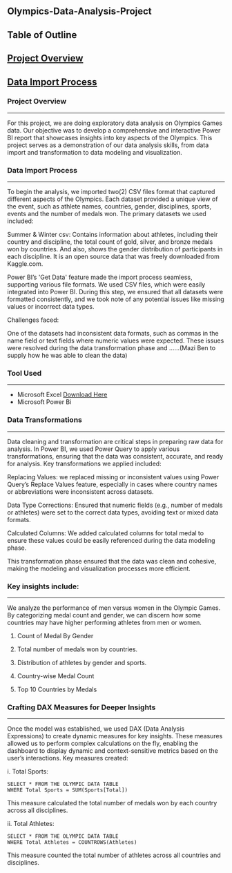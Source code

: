 ## Olympics-Data-Analysis-Project

## Table of Outline
## [Project Overview](#project-overview)
## [Data Import Process](#data-import-process)
### Project Overview
---
For this project, we are doing exploratory data analysis on Olympics Games data. Our objective was to develop a comprehensive and interactive Power BI report that showcases insights into key aspects of the Olympics. This project serves as a demonstration of our data analysis skills, from data import and transformation to data modeling and visualization.

### Data Import Process
---
To begin the analysis, we imported two(2) CSV files format that captured different aspects of the Olympics. Each dataset provided a unique view of the event, such as athlete names, countries, gender, disciplines, sports, events and the number of medals won. The primary datasets we used included:

Summer & Winter csv: Contains information about athletes, including their country and discipline, the total count of gold, silver, and bronze medals won by countries. And also, shows the gender distribution of participants in each discipline. It is an open source data that was freely downloaded from Kaggle.com.

Power BI’s 'Get Data' feature made the import process seamless, supporting various file formats. We used CSV files, which were easily integrated into Power BI. During this step, we ensured that all datasets were formatted consistently, and we took note of any potential issues like missing values or incorrect data types.

Challenges faced: 

One of the datasets had inconsistent data formats, such as commas in the name field or text fields where numeric values were expected. These issues were resolved during the data transformation phase and ......(Mazi Ben to supply how he was able to clean the data)

### Tool Used
---
- Microsoft Excel [Download Here](https://www.microsoft.com)
- Microsoft Power Bi
  
### Data Transformations 
---
Data cleaning and transformation are critical steps in preparing raw data for analysis. In Power BI, we used Power Query to apply various transformations, ensuring that the data was consistent, accurate, and ready for analysis.
Key transformations we applied included:

Replacing Values:  we replaced missing or inconsistent values using Power Query’s Replace Values feature, especially in cases where country names or abbreviations were inconsistent across datasets.

Data Type Corrections: Ensured that numeric fields (e.g., number of medals or athletes) were set to the correct data types, avoiding text or mixed data formats.

Calculated Columns: We added calculated columns for total medal to ensure these values could be easily referenced during the data modeling phase.

This transformation phase ensured that the data was clean and cohesive, making the modeling and visualization processes more efficient.

### Key insights include: 
---
We analyze the performance of men versus women in the Olympic Games. By categorizing medal count and gender, we can discern how some countries may have higher performing athletes from men or women.

1. Count of Medal By Gender 

2. Total number of medals won by countries.

3. Distribution of athletes by gender and sports.

4. Country-wise Medal Count

5. Top 10 Countries by Medals

### Crafting DAX Measures for Deeper Insights
---
Once the model was established, we used DAX (Data Analysis Expressions) to create dynamic measures for key insights. These measures allowed us to perform complex calculations on the fly, enabling the dashboard to display dynamic and context-sensitive metrics based on the user’s interactions.
Key measures created:

i. Total Sports:

``` CALCULATED MEASURE
SELECT * FROM THE OLYMPIC DATA TABLE
WHERE Total Sports = SUM(Sports[Total])
```

This measure calculated the total number of medals won by each 
country across all disciplines.

ii. Total Athletes:

``` CALCULATED MEASURE
SELECT * FROM THE OLYMPIC DATA TABLE
WHERE Total Athletes = COUNTROWS(Athletes)
```

This measure counted the total number of athletes across all countries 
and disciplines.



